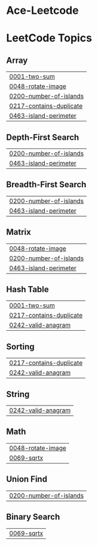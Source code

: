 # Ace-Leetcode
<!---LeetCode Topics Start-->
# LeetCode Topics
## Array
|  |
| ------- |
| [0001-two-sum](https://github.com/Aiyon860/Ace-Leetcode/tree/master/0001-two-sum) |
| [0048-rotate-image](https://github.com/Aiyon860/Ace-Leetcode/tree/master/0048-rotate-image) |
| [0200-number-of-islands](https://github.com/Aiyon860/Ace-Leetcode/tree/master/0200-number-of-islands) |
| [0217-contains-duplicate](https://github.com/Aiyon860/Ace-Leetcode/tree/master/0217-contains-duplicate) |
| [0463-island-perimeter](https://github.com/Aiyon860/Ace-Leetcode/tree/master/0463-island-perimeter) |
## Depth-First Search
|  |
| ------- |
| [0200-number-of-islands](https://github.com/Aiyon860/Ace-Leetcode/tree/master/0200-number-of-islands) |
| [0463-island-perimeter](https://github.com/Aiyon860/Ace-Leetcode/tree/master/0463-island-perimeter) |
## Breadth-First Search
|  |
| ------- |
| [0200-number-of-islands](https://github.com/Aiyon860/Ace-Leetcode/tree/master/0200-number-of-islands) |
| [0463-island-perimeter](https://github.com/Aiyon860/Ace-Leetcode/tree/master/0463-island-perimeter) |
## Matrix
|  |
| ------- |
| [0048-rotate-image](https://github.com/Aiyon860/Ace-Leetcode/tree/master/0048-rotate-image) |
| [0200-number-of-islands](https://github.com/Aiyon860/Ace-Leetcode/tree/master/0200-number-of-islands) |
| [0463-island-perimeter](https://github.com/Aiyon860/Ace-Leetcode/tree/master/0463-island-perimeter) |
## Hash Table
|  |
| ------- |
| [0001-two-sum](https://github.com/Aiyon860/Ace-Leetcode/tree/master/0001-two-sum) |
| [0217-contains-duplicate](https://github.com/Aiyon860/Ace-Leetcode/tree/master/0217-contains-duplicate) |
| [0242-valid-anagram](https://github.com/Aiyon860/Ace-Leetcode/tree/master/0242-valid-anagram) |
## Sorting
|  |
| ------- |
| [0217-contains-duplicate](https://github.com/Aiyon860/Ace-Leetcode/tree/master/0217-contains-duplicate) |
| [0242-valid-anagram](https://github.com/Aiyon860/Ace-Leetcode/tree/master/0242-valid-anagram) |
## String
|  |
| ------- |
| [0242-valid-anagram](https://github.com/Aiyon860/Ace-Leetcode/tree/master/0242-valid-anagram) |
## Math
|  |
| ------- |
| [0048-rotate-image](https://github.com/Aiyon860/Ace-Leetcode/tree/master/0048-rotate-image) |
| [0069-sqrtx](https://github.com/Aiyon860/Ace-Leetcode/tree/master/0069-sqrtx) |
## Union Find
|  |
| ------- |
| [0200-number-of-islands](https://github.com/Aiyon860/Ace-Leetcode/tree/master/0200-number-of-islands) |
## Binary Search
|  |
| ------- |
| [0069-sqrtx](https://github.com/Aiyon860/Ace-Leetcode/tree/master/0069-sqrtx) |
<!---LeetCode Topics End-->